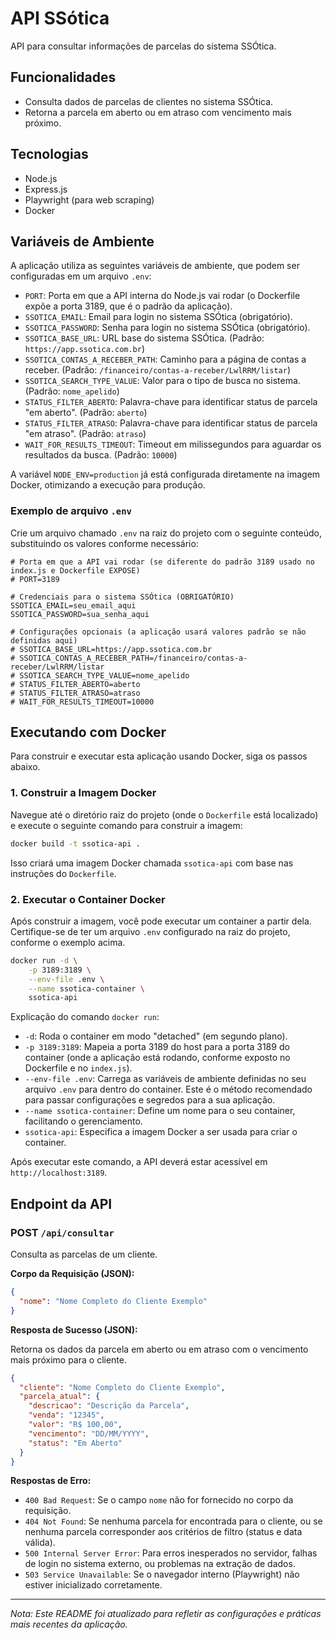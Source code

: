# API SSótica

API para consultar informações de parcelas do sistema SSÓtica.

## Funcionalidades

- Consulta dados de parcelas de clientes no sistema SSÓtica.
- Retorna a parcela em aberto ou em atraso com vencimento mais próximo.

## Tecnologias

- Node.js
- Express.js
- Playwright (para web scraping)
- Docker

## Variáveis de Ambiente

A aplicação utiliza as seguintes variáveis de ambiente, que podem ser configuradas em um arquivo `.env`:

-   `PORT`: Porta em que a API interna do Node.js vai rodar (o Dockerfile expõe a porta 3189, que é o padrão da aplicação).
-   `SSOTICA_EMAIL`: Email para login no sistema SSÓtica (obrigatório).
-   `SSOTICA_PASSWORD`: Senha para login no sistema SSÓtica (obrigatório).
-   `SSOTICA_BASE_URL`: URL base do sistema SSÓtica. (Padrão: `https://app.ssotica.com.br`)
-   `SSOTICA_CONTAS_A_RECEBER_PATH`: Caminho para a página de contas a receber. (Padrão: `/financeiro/contas-a-receber/LwlRRM/listar`)
-   `SSOTICA_SEARCH_TYPE_VALUE`: Valor para o tipo de busca no sistema. (Padrão: `nome_apelido`)
-   `STATUS_FILTER_ABERTO`: Palavra-chave para identificar status de parcela "em aberto". (Padrão: `aberto`)
-   `STATUS_FILTER_ATRASO`: Palavra-chave para identificar status de parcela "em atraso". (Padrão: `atraso`)
-   `WAIT_FOR_RESULTS_TIMEOUT`: Timeout em milissegundos para aguardar os resultados da busca. (Padrão: `10000`)

A variável `NODE_ENV=production` já está configurada diretamente na imagem Docker, otimizando a execução para produção.

### Exemplo de arquivo `.env`

Crie um arquivo chamado `.env` na raiz do projeto com o seguinte conteúdo, substituindo os valores conforme necessário:

```env
# Porta em que a API vai rodar (se diferente do padrão 3189 usado no index.js e Dockerfile EXPOSE)
# PORT=3189

# Credenciais para o sistema SSÓtica (OBRIGATÓRIO)
SSOTICA_EMAIL=seu_email_aqui
SSOTICA_PASSWORD=sua_senha_aqui

# Configurações opcionais (a aplicação usará valores padrão se não definidas aqui)
# SSOTICA_BASE_URL=https://app.ssotica.com.br
# SSOTICA_CONTAS_A_RECEBER_PATH=/financeiro/contas-a-receber/LwlRRM/listar
# SSOTICA_SEARCH_TYPE_VALUE=nome_apelido
# STATUS_FILTER_ABERTO=aberto
# STATUS_FILTER_ATRASO=atraso
# WAIT_FOR_RESULTS_TIMEOUT=10000
```

## Executando com Docker

Para construir e executar esta aplicação usando Docker, siga os passos abaixo.

### 1. Construir a Imagem Docker

Navegue até o diretório raiz do projeto (onde o `Dockerfile` está localizado) e execute o seguinte comando para construir a imagem:

```bash
docker build -t ssotica-api .
```

Isso criará uma imagem Docker chamada `ssotica-api` com base nas instruções do `Dockerfile`.

### 2. Executar o Container Docker

Após construir a imagem, você pode executar um container a partir dela. Certifique-se de ter um arquivo `.env` configurado na raiz do projeto, conforme o exemplo acima.

```bash
docker run -d \
    -p 3189:3189 \
    --env-file .env \
    --name ssotica-container \
    ssotica-api
```

Explicação do comando `docker run`:
-   `-d`: Roda o container em modo "detached" (em segundo plano).
-   `-p 3189:3189`: Mapeia a porta 3189 do host para a porta 3189 do container (onde a aplicação está rodando, conforme exposto no Dockerfile e no `index.js`).
-   `--env-file .env`: Carrega as variáveis de ambiente definidas no seu arquivo `.env` para dentro do container. Este é o método recomendado para passar configurações e segredos para a sua aplicação.
-   `--name ssotica-container`: Define um nome para o seu container, facilitando o gerenciamento.
-   `ssotica-api`: Especifica a imagem Docker a ser usada para criar o container.

Após executar este comando, a API deverá estar acessível em `http://localhost:3189`.

## Endpoint da API

### POST `/api/consultar`

Consulta as parcelas de um cliente.

**Corpo da Requisição (JSON):**

```json
{
  "nome": "Nome Completo do Cliente Exemplo"
}
```

**Resposta de Sucesso (JSON):**

Retorna os dados da parcela em aberto ou em atraso com o vencimento mais próximo para o cliente.

```json
{
  "cliente": "Nome Completo do Cliente Exemplo",
  "parcela_atual": {
    "descricao": "Descrição da Parcela",
    "venda": "12345",
    "valor": "R$ 100,00",
    "vencimento": "DD/MM/YYYY",
    "status": "Em Aberto"
  }
}
```

**Respostas de Erro:**
-   `400 Bad Request`: Se o campo `nome` não for fornecido no corpo da requisição.
-   `404 Not Found`: Se nenhuma parcela for encontrada para o cliente, ou se nenhuma parcela corresponder aos critérios de filtro (status e data válida).
-   `500 Internal Server Error`: Para erros inesperados no servidor, falhas de login no sistema externo, ou problemas na extração de dados.
-   `503 Service Unavailable`: Se o navegador interno (Playwright) não estiver inicializado corretamente.

---
*Nota: Este README foi atualizado para refletir as configurações e práticas mais recentes da aplicação.*
